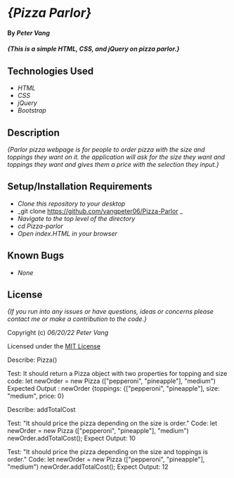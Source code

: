 # _{Pizza Parlor}_

#### By _**Peter Vang**_

#### _{This is a simple HTML, CSS, and jQuery on pizza parlor.}_

## Technologies Used

* _HTML_
* _CSS_
* _jQuery_
* _Bootstrap_

## Description

_{Parlor pizza webpage is for people to order pizza with the size and toppings they want on it. the application will ask for the size they want and toppings they want and gives them a price with the selection they input.}_

## Setup/Installation Requirements

* _Clone this repository to your desktop_
* _git clone https://github.com/vangpeter06/Pizza-Parlor _
* _Navigate to the top level of the directory_
* _cd Pizza-parlor_
* _Open index.HTML in your browser_

## Known Bugs

* _None_


## License

_{If you run into any issues or have questions, ideas or concerns please contact me or make a contribution to the code.}_

Copyright (c) _06/20/22_ _Peter Vang_

Licensed under the [MIT License](LICENSE)


Describe: Pizza()

Test: It should return a Pizza object with two properties for topping and size
code: let newOrder = new Pizza (["pepperoni", "pineapple"], "medium")
Expected Output : newOrder {toppings: {["pepperoni", "pineapple"], size: "medium", price: 0}

Describe: addTotalCost

Test: "It should price the pizza depending on the size is order."
Code: 
let newOrder = new Pizza (["pepperoni", "pineapple"], "medium")
newOrder.addTotalCost();
Expect Output: 10

Test: "It should price the pizza depending on the size and toppings is order."
Code: 
let newOrder = new Pizza (["pepperoni", "pineapple"], "medium")
newOrder.addTotalCost();
Expect Output: 12    
